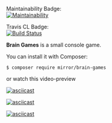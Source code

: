 Maintainability Badge:  
[![Maintainability](https://api.codeclimate.com/v1/badges/c0f4e43b5e30b85c29fa/maintainability)](https://codeclimate.com/github/MayLiAh/project-lvl1-s470/maintainability)  
  
Travis CL Badge:  
[![Build Status](https://travis-ci.org/MayLiAh/project-lvl1-s470.svg?branch=master)](https://travis-ci.org/MayLiAh/project-lvl1-s470)  
  
**Brain Games** is a small console game.  
  
You can install it with Composer:  
  
```$ composer require mirror/brain-games```  
  
or watch this video-preview  
  
[![asciicast](https://asciinema.org/a/Ve6zeU8xnSqZIHlXUs6UZjj5z.svg)](https://asciinema.org/a/Ve6zeU8xnSqZIHlXUs6UZjj5z)  
  
[![asciicast](https://asciinema.org/a/U5KGFaAzWl9Es247DrPCcEcK5.svg)](https://asciinema.org/a/U5KGFaAzWl9Es247DrPCcEcK5)  
  
[![asciicast](https://asciinema.org/a/LUpTu9caD8pfsJZLtO6TWDzSw.svg)](https://asciinema.org/a/LUpTu9caD8pfsJZLtO6TWDzSw)

